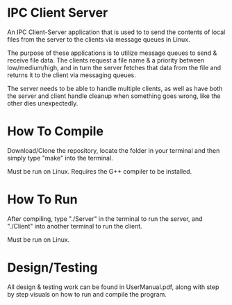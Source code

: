 # IPC Client Server

An IPC Client-Server application that is used to to send the contents of local files from the server to the clients via message queues in Linux.

The purpose of these applications is to utilize message queues to send & receive file data. The clients request a file name & a priority between low/medium/high, and in turn the server fetches that data from the file and returns it to the client via messaging queues. 

The server needs to be able to handle multiple clients, as well as have both the server and client handle cleanup when something goes wrong, like the other dies unexpectedly.   

# How To Compile

Download/Clone the repository, locate the folder in your terminal and then simply type "make" into the terminal.

Must be run on Linux. Requires the G++ compiler to be installed.

# How To Run

After compiling, type "./Server" in the terminal to run the server, and "./Client" into another terminal to run the client.

Must be run on Linux.

# Design/Testing

All design & testing work can be found in UserManual.pdf, along with step by step visuals on how to run and compile the program.
